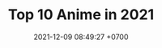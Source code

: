 ---
layout: post
title:  "Top 10 Anime in 2021"
date:   2021-12-09 08:49:27 +0700
categories: jekyll update
---